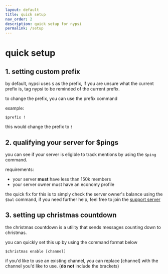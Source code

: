 ```yaml
---
layout: default
title: quick setup
nav_order: 2
description: quick setup for nypsi
permalink: /setup
---
```


# quick setup

## 1. setting custom prefix

by default, nypsi uses `$` as the prefix, if you are unsure what the current prefix is, tag nypsi to be reminded of the current prefix.

to change the prefix, you can use the prefix command

example:

```
$prefix !
```

this would change the prefix to `!`

## 2. qualifying your server for $pings

you can see if your server is eligible to track mentions by using the `$ping` command.

requirements:

-   your server **must** have less than 150k members
-   your server owner must have an economy profile

the quick fix for this is to simply check the server owner's balance using the `$bal` command, if you need further help, feel free to join the [support server](https://discord.gg/hJTDNST)

## 3. setting up christmas countdown

the christmas countdown is a utility that sends messages counting down to christmas.

you can quickly set this up by using the command format below

```
$christmas enable [channel]
```

if you'd like to use an existing channel, you can replace [channel] with the channel you'd like to use. (**do not** include the brackets)

